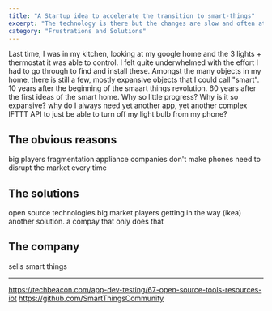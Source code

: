```yaml
---
title: "A Startup idea to accelerate the transition to smart-things"
excerpt: "The technology is there but the changes are slow and often at cause radical changes in the distribution of market actors."
category: "Frustrations and Solutions"
---
```


Last time, I was in my kitchen, looking at my google home and the 3 lights + thermostat it was able to control. I felt quite underwhelmed with the effort I had to go through to find and install these. Amongst the many objects in my home, there is still a few, mostly expansive objects that I could call "smart". 10 years after the beginning of the smaart things revolution. 60 years after the first ideas of the smart home. Why so little progress? Why is it so expansive? why do I always need yet another app, yet another complex IFTTT API to just be able to turn off my light bulb from my phone?


## The obvious reasons

big players
fragmentation
appliance companies don't make phones
need to disrupt the market every time

## The solutions

open source technologies
big market players getting in the way (ikea)
another solution. a compay that only does that


## The company

sells smart things

------
https://techbeacon.com/app-dev-testing/67-open-source-tools-resources-iot
https://github.com/SmartThingsCommunity